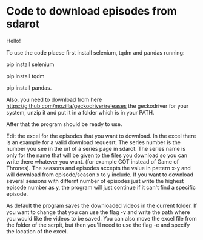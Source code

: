 # Code to download episodes from sdarot
Hello!

To use the code plaese first install selenium, tqdm and pandas running:

pip install selenium

pip install tqdm

pip install pandas.

Also, you need to download from here https://github.com/mozilla/geckodriver/releases the geckodriver for your system, unzip it and put it in a folder which is in your PATH.

After that the program should be ready to use.

Edit the excel for the episodes that you want to download.
In the excel there is an example for a valid download requesrt.
The series number is the number you see in the url of a series page in sdarot.
The series name is only for the name that will be given to the files you download so you can write there whatever you want. (for example GOT instead of Game of Thrones).
The seasons and episodes accepts the value in pattern x-y and will download from episode/season x to y include.
If you want to download several seasons with differnt number of episodes just write the highest episode number as y, the program will just continue if it can't find a specific episode.

As default the program saves the downloaded videos in the current folder. If you want to change that you can use the flag -v and write the path where you would like the videos to be saved.
You can also move the excel file from the folder of the scrpit, but then you'll need to use the flag -e and specify the location of the excel.
